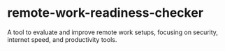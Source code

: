 # remote-work-readiness-checker
A tool to evaluate and improve remote work setups, focusing on security, internet speed, and productivity tools.
